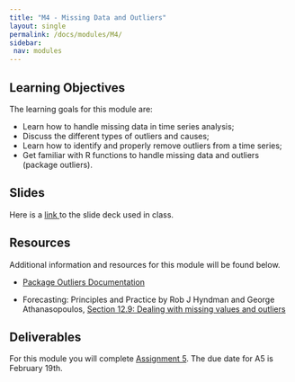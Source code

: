 ```yaml
---
title: "M4 - Missing Data and Outliers"
layout: single
permalink: /docs/modules/M4/
sidebar:
 nav: modules
---
```


## Learning Objectives

The learning goals for this module are:

* Learn how to handle missing data in time series analysis; <br>
* Discuss the different types of outliers and causes; <br>
* Learn how to identify and properly remove outliers from a time series; <br>
* Get familiar with R functions to handle missing data and outliers (package outliers). <br>

## Slides

Here is a <a href="/docs/modules/PPTS/TSA_S24_M4_OutliersAndMissingData.pdf" > link </a> to the slide deck used in class.


## Resources

Additional information and resources for this module will be found below. <br>

* <a href="/docs/modules/readings/M4_RPackage-Outliers.pdf" > Package Outliers Documentation </a>

* Forecasting: Principles and Practice by Rob J Hyndman and George Athanasopoulos, [Section 12.9: Dealing with missing values and outliers](https://otexts.com/fpp2/missing-outliers.html)


## Deliverables

For this module you will complete [Assignment 5](https://sakai.duke.edu/portal/site/416faae2-12d5-4239-842a-189af80fe042/tool/e15afd39-93d9-43f5-8127-10c686e97b84?panel=Main). The due date for A5 is February 19th.
